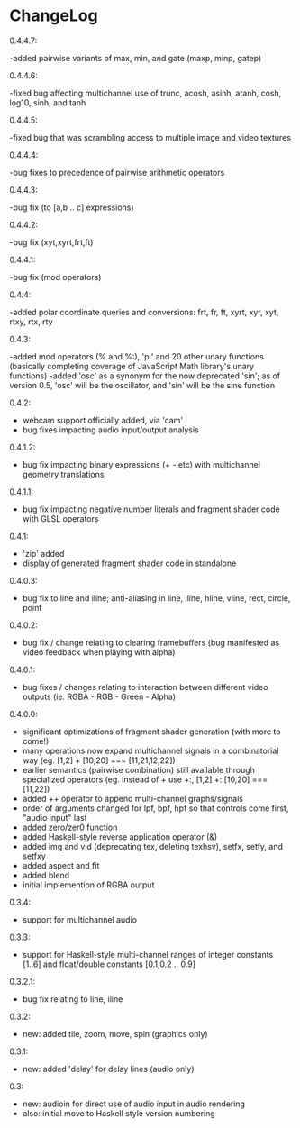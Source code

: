 # ChangeLog

0.4.4.7:

-added pairwise variants of max, min, and gate (maxp, minp, gatep)

0.4.4.6:

-fixed bug affecting multichannel use of trunc, acosh, asinh, atanh, cosh, log10, sinh, and tanh

0.4.4.5:

-fixed bug that was scrambling access to multiple image and video textures

0.4.4.4:

-bug fixes to precedence of pairwise arithmetic operators

0.4.4.3:

-bug fix (to [a,b .. c] expressions)

0.4.4.2:

-bug fix (xyt,xyrt,frt,ft)

0.4.4.1:

-bug fix (mod operators)

0.4.4:

-added polar coordinate queries and conversions: frt, fr, ft, xyrt, xyr, xyt, rtxy, rtx, rty 

0.4.3:

-added mod operators (% and %:), 'pi' and 20 other unary functions (basically completing coverage of JavaScript Math library's unary functions)
-added 'osc' as a synonym for the now deprecated 'sin'; as of version 0.5, 'osc' will be the oscillator, and 'sin' will be the sine function

0.4.2:

- webcam support officially added, via 'cam'
- bug fixes impacting audio input/output analysis 

0.4.1.2:

- bug fix impacting binary expressions (+ - etc) with multichannel geometry translations

0.4.1.1:

- bug fix impacting negative number literals and fragment shader code with GLSL operators

0.4.1:

- 'zip' added
- display of generated fragment shader code in standalone

0.4.0.3:

- bug fix to line and iline; anti-aliasing in line, iline, hline, vline, rect, circle, point

0.4.0.2:

- bug fix / change relating to clearing framebuffers (bug manifested as video feedback when playing with alpha)

0.4.0.1:

- bug fixes / changes relating to interaction between different video outputs (ie. RGBA - RGB - Green - Alpha)

0.4.0.0:

- significant optimizations of fragment shader generation (with more to come!)
- many operations now expand multichannel signals in a combinatorial way (eg. [1,2] + [10,20] === [11,21,12,22])
- earlier semantics (pairwise combination) still available through specialized operators (eg. instead of + use +:, [1,2] +: [10,20] === [11,22])
- added ++ operator to append multi-channel graphs/signals
- order of arguments changed for lpf, bpf, hpf so that controls come first, "audio input" last
- added zero/zer0 function
- added Haskell-style reverse application operator (&)
- added img and vid (deprecating tex, deleting texhsv), setfx, setfy, and setfxy
- added aspect and fit
- added blend
- initial implemention of RGBA output

0.3.4:

- support for multichannel audio

0.3.3:

- support for Haskell-style multi-channel ranges of integer constants [1..6] and float/double constants [0.1,0.2 .. 0.9]

0.3.2.1:

- bug fix relating to line, iline

0.3.2:

- new: added tile, zoom, move, spin (graphics only)

0.3.1:

- new: added 'delay' for delay lines (audio only)

0.3:

- new: audioin for direct use of audio input in audio rendering
- also: initial move to Haskell style version numbering
